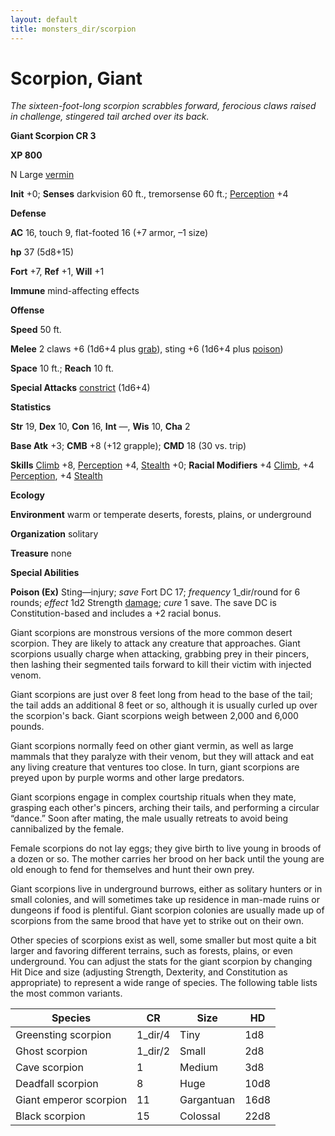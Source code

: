 ```yaml
---
layout: default
title: monsters_dir/scorpion
---
```

# Scorpion, Giant

_The sixteen-foot-long scorpion scrabbles forward, ferocious claws raised in challenge, stingered tail arched over its back._

**Giant Scorpion CR 3**

**XP 800**

N Large [vermin](../creatureTypes#_vermin)

**Init** +0; **Senses** darkvision 60 ft., tremorsense 60 ft.; [Perception](../../skills_dir/perception#_perception) +4

**Defense**

**AC** 16, touch 9, flat-footed 16 (+7 armor, –1 size)

**hp** 37 (5d8+15)

**Fort** +7, **Ref** +1, **Will** +1

**Immune** mind-affecting effects

**Offense**

**Speed** 50 ft.

**Melee** 2 claws +6 (1d6+4 plus [grab](../universalMonsterRules#_grab)), sting +6 (1d6+4 plus [poison](../universalMonsterRules#_poison))

**Space** 10 ft.; **Reach** 10 ft.

**Special Attacks** [constrict](../universalMonsterRules#_constrict) (1d6+4)

**Statistics**

**Str** 19, **Dex** 10, **Con** 16, **Int** —, **Wis** 10, **Cha** 2

**Base Atk** +3; **CMB** +8 (+12 grapple); **CMD** 18 (30 vs. trip)

**Skills** [Climb](../../skills_dir/climb#_climb) +8, [Perception](../../skills_dir/perception#_perception) +4, [Stealth](../../skills_dir/stealth#_stealth) +0; **Racial Modifiers** +4 [Climb](../../skills_dir/climb#_climb), +4 [Perception](../../skills_dir/perception#_perception), +4 [Stealth](../../skills_dir/stealth#_stealth)

**Ecology**

**Environment** warm or temperate deserts, forests, plains, or underground

**Organization** solitary

**Treasure** none

**Special Abilities**

**Poison (Ex)** Sting—injury; _save_ Fort DC 17; _frequency_ 1_dir/round for 6 rounds; _effect_ 1d2 Strength [damage](../universalMonsterRules#_ability-damage-and-drain); _cure_ 1 save. The save DC is Constitution-based and includes a +2 racial bonus.

Giant scorpions are monstrous versions of the more common desert scorpion. They are likely to attack any creature that approaches. Giant scorpions usually charge when attacking, grabbing prey in their pincers, then lashing their segmented tails forward to kill their victim with injected venom.

Giant scorpions are just over 8 feet long from head to the base of the tail; the tail adds an additional 8 feet or so, although it is usually curled up over the scorpion's back. Giant scorpions weigh between 2,000 and 6,000 pounds.

Giant scorpions normally feed on other giant vermin, as well as large mammals that they paralyze with their venom, but they will attack and eat any living creature that ventures too close. In turn, giant scorpions are preyed upon by purple worms and other large predators.

Giant scorpions engage in complex courtship rituals when they mate, grasping each other's pincers, arching their tails, and performing a circular “dance.” Soon after mating, the male usually retreats to avoid being cannibalized by the female.

Female scorpions do not lay eggs; they give birth to live young in broods of a dozen or so. The mother carries her brood on her back until the young are old enough to fend for themselves and hunt their own prey.

Giant scorpions live in underground burrows, either as solitary hunters or in small colonies, and will sometimes take up residence in man-made ruins or dungeons if food is plentiful. Giant scorpion colonies are usually made up of scorpions from the same brood that have yet to strike out on their own.

Other species of scorpions exist as well, some smaller but most quite a bit larger and favoring different terrains, such as forests, plains, or even underground. You can adjust the stats for the giant scorpion by changing Hit Dice and size (adjusting Strength, Dexterity, and Constitution as appropriate) to represent a wide range of species. The following table lists the most common variants.

| Species | CR | Size | HD |
| --- | --- | --- | --- |
| Greensting scorpion | 1_dir/4 | Tiny | 1d8 |
| Ghost scorpion | 1_dir/2 | Small | 2d8 |
| Cave scorpion | 1 | Medium | 3d8 |
| Deadfall scorpion | 8 | Huge | 10d8 |
| Giant emperor scorpion | 11 | Gargantuan | 16d8 |
| Black scorpion | 15 | Colossal | 22d8 |

